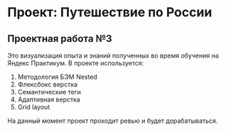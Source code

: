 # Проект: Путешествие по России
 
## Проектная работа №3

Это визуализация опыта и знаний полученных во время обучения на Яндекс Практикум.
В проекте используется:

1. Методология БЭМ Nested
2. Флексбокс верстка
3. Семантические теги
4. Адаптивная верстка
5. Grid layout

На данный момент проект проходит ревью и будет дорабатываться.